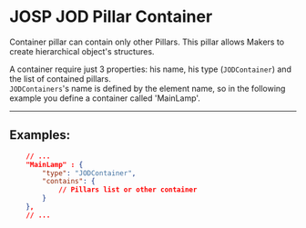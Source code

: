 # JOSP JOD Pillar Container

Container pillar can contain only other Pillars. This pillar allows Makers to
create hierarchical object's structures.

A container require just 3 properties: his name, his type (```JODContainer```)
and the list of contained pillars.<br/>
```JODContainers```'s name is defined by the element name, so in the following
example you define a container called 'MainLamp'.

---

## Examples:

```json title="struct.json: container example
    // ...
    "MainLamp" : {
        "type": "JODContainer",
        "contains": {
            // Pillars list or other container
        }
    },
    // ...
```
